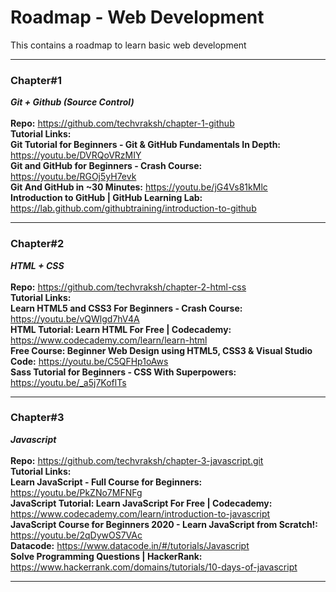 # Roadmap - Web Development
This contains a roadmap to learn basic web development
***

### Chapter#1
***Git + Github (Source Control)*** <br/><br/>
**Repo:** https://github.com/techvraksh/chapter-1-github <br/>
**Tutorial Links:** <br/>
**Git Tutorial for Beginners - Git & GitHub Fundamentals In Depth:** https://youtu.be/DVRQoVRzMIY <br/>
**Git and GitHub for Beginners - Crash Course:** https://youtu.be/RGOj5yH7evk <br/>
**Git And GitHub in ~30 Minutes:** https://youtu.be/jG4Vs81kMlc <br/>
**Introduction to GitHub | GitHub Learning Lab:** https://lab.github.com/githubtraining/introduction-to-github <br/>

***

### Chapter#2
***HTML + CSS*** <br/><br/>
**Repo:** https://github.com/techvraksh/chapter-2-html-css <br/>
**Tutorial Links:** <br/>
**Learn HTML5 and CSS3 For Beginners - Crash Course:** https://youtu.be/vQWlgd7hV4A <br/>
**HTML Tutorial: Learn HTML For Free | Codecademy:** https://www.codecademy.com/learn/learn-html <br/>
**Free Course: Beginner Web Design using HTML5, CSS3 & Visual Studio Code:** https://youtu.be/C5QFHp1oAws <br/>
**Sass Tutorial for Beginners - CSS With Superpowers:** https://youtu.be/_a5j7KoflTs <br/>

***

### Chapter#3
***Javascript*** <br/><br/>
**Repo:** https://github.com/techvraksh/chapter-3-javascript.git <br/>
**Tutorial Links:** <br/>
**Learn JavaScript - Full Course for Beginners:** https://youtu.be/PkZNo7MFNFg <br/>
**JavaScript Tutorial: Learn JavaScript For Free | Codecademy:** https://www.codecademy.com/learn/introduction-to-javascript <br/>
**JavaScript Course for Beginners 2020 - Learn JavaScript from Scratch!:** https://youtu.be/2qDywOS7VAc <br/>
**Datacode:** https://www.datacode.in/#/tutorials/Javascript <br/>
**Solve Programming Questions | HackerRank:** https://www.hackerrank.com/domains/tutorials/10-days-of-javascript <br/>

***
